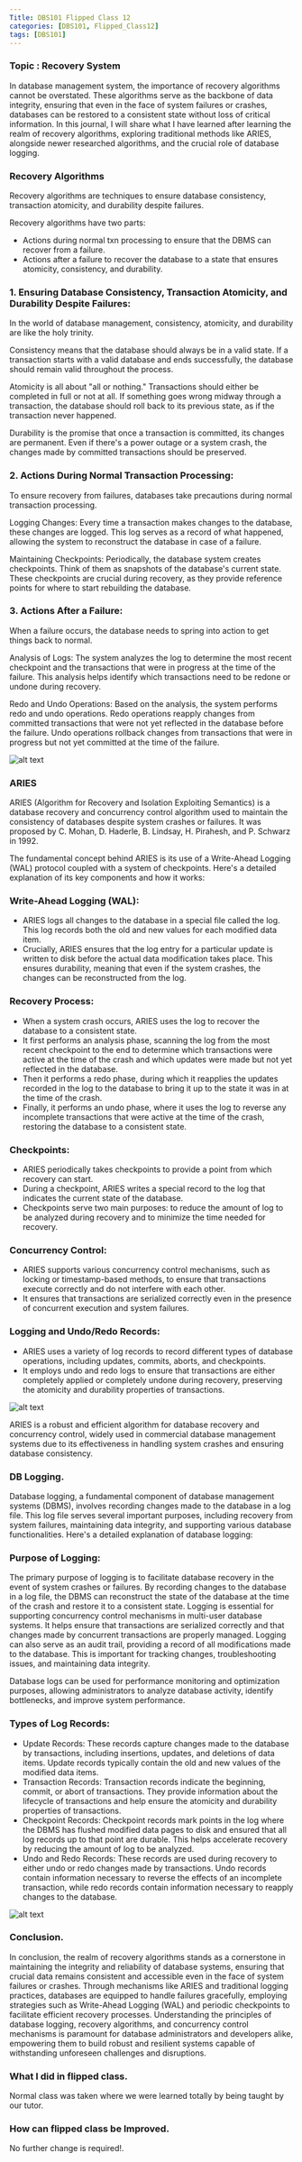 ```yaml
---
Title: DBS101 Flipped Class 12
categories: [DBS101, Flipped_Class12]
tags: [DBS101]
---
```


### Topic : Recovery System

In database management system, the importance of recovery algorithms cannot be overstated. These algorithms serve as the backbone of data integrity, ensuring that even in the face of system failures or crashes, databases can be restored to a consistent state without loss of critical information. In this journal, I will share what I have learned after learning the realm of recovery algorithms, exploring traditional methods like ARIES, alongside newer researched algorithms, and the crucial role of database logging.

### Recovery Algorithms

Recovery algorithms are techniques to ensure database consistency, transaction atomicity, and durability despite failures.

Recovery algorithms have two parts:
- Actions during normal txn processing to ensure that the
DBMS can recover from a failure.
- Actions after a failure to recover the database to a state
that ensures atomicity, consistency, and durability.

### 1. Ensuring Database Consistency, Transaction Atomicity, and Durability Despite Failures:

In the world of database management, consistency, atomicity, and durability are like the holy trinity.

Consistency means that the database should always be in a valid state. If a transaction starts with a valid database and ends successfully, the database should remain valid throughout the process.

Atomicity is all about "all or nothing." Transactions should either be completed in full or not at all. If something goes wrong midway through a transaction, the database should roll back to its previous state, as if the transaction never happened.

Durability is the promise that once a transaction is committed, its changes are permanent. Even if there's a power outage or a system crash, the changes made by committed transactions should be preserved.

### 2. Actions During Normal Transaction Processing:

To ensure recovery from failures, databases take precautions during normal transaction processing.

Logging Changes: Every time a transaction makes changes to the database, these changes are logged. This log serves as a record of what happened, allowing the system to reconstruct the database in case of a failure.

Maintaining Checkpoints: Periodically, the database system creates checkpoints. Think of them as snapshots of the database's current state. These checkpoints are crucial during recovery, as they provide reference points for where to start rebuilding the database.

### 3. Actions After a Failure:

When a failure occurs, the database needs to spring into action to get things back to normal.

Analysis of Logs: The system analyzes the log to determine the most recent checkpoint and the transactions that were in progress at the time of the failure. This analysis helps identify which transactions need to be redone or undone during recovery.

Redo and Undo Operations: Based on the analysis, the system performs redo and undo operations. Redo operations reapply changes from committed transactions that were not yet reflected in the database before the failure. Undo operations rollback changes from transactions that were in progress but not yet committed at the time of the failure.

![alt text](../recovery.png)

### ARIES

ARIES (Algorithm for Recovery and Isolation Exploiting Semantics) is a database recovery and concurrency control algorithm used to maintain the consistency of databases despite system crashes or failures. It was proposed by C. Mohan, D. Haderle, B. Lindsay, H. Pirahesh, and P. Schwarz in 1992.

The fundamental concept behind ARIES is its use of a Write-Ahead Logging (WAL) protocol coupled with a system of checkpoints. Here's a detailed explanation of its key components and how it works:

### Write-Ahead Logging (WAL):

- ARIES logs all changes to the database in a special file called the log. This log records both the old and new values for each modified data item.
- Crucially, ARIES ensures that the log entry for a particular update is written to disk before the actual data modification takes place. This ensures durability, meaning that even if the system crashes, the changes can be reconstructed from the log.

### Recovery Process:

- When a system crash occurs, ARIES uses the log to recover the database to a consistent state.
- It first performs an analysis phase, scanning the log from the most recent checkpoint to the end to determine which transactions were active at the time of the crash and which updates were made but not yet reflected in the database.
- Then it performs a redo phase, during which it reapplies the updates recorded in the log to the database to bring it up to the state it was in at the time of the crash.
- Finally, it performs an undo phase, where it uses the log to reverse any incomplete transactions that were active at the time of the crash, restoring the database to a consistent state.

### Checkpoints:

- ARIES periodically takes checkpoints to provide a point from which recovery can start.
- During a checkpoint, ARIES writes a special record to the log that indicates the current state of the database.
- Checkpoints serve two main purposes: to reduce the amount of log to be analyzed during recovery and to minimize the time needed for recovery.

### Concurrency Control:

- ARIES supports various concurrency control mechanisms, such as locking or timestamp-based methods, to ensure that transactions execute correctly and do not interfere with each other.
- It ensures that transactions are serialized correctly even in the presence of concurrent execution and system failures.

### Logging and Undo/Redo Records:

- ARIES uses a variety of log records to record different types of database operations, including updates, commits, aborts, and checkpoints.
- It employs undo and redo logs to ensure that transactions are either completely applied or completely undone during recovery, preserving the atomicity and durability properties of transactions.

![alt text](../aries.jpeg)

ARIES is a robust and efficient algorithm for database recovery and concurrency control, widely used in commercial database management systems due to its effectiveness in handling system crashes and ensuring database consistency.

### DB Logging.
Database logging, a fundamental component of database management systems (DBMS), involves recording changes made to the database in a log file. This log file serves several important purposes, including recovery from system failures, maintaining data integrity, and supporting various database functionalities. Here's a detailed explanation of database logging:

### Purpose of Logging:

The primary purpose of logging is to facilitate database recovery in the event of system crashes or failures. By recording changes to the database in a log file, the DBMS can reconstruct the state of the database at the time of the crash and restore it to a consistent state.
Logging is essential for supporting concurrency control mechanisms in multi-user database systems. It helps ensure that transactions are serialized correctly and that changes made by concurrent transactions are properly managed. Logging can also serve as an audit trail, providing a record of all modifications made to the database. This is important for tracking changes, troubleshooting issues, and maintaining data integrity.

Database logs can be used for performance monitoring and optimization purposes, allowing administrators to analyze database activity, identify bottlenecks, and improve system performance.

### Types of Log Records:

- Update Records: These records capture changes made to the database by transactions, including insertions, updates, and deletions of data items. Update records typically contain the old and new values of the modified data items.
- Transaction Records: Transaction records indicate the beginning, commit, or abort of transactions. They provide information about the lifecycle of transactions and help ensure the atomicity and durability properties of transactions.
- Checkpoint Records: Checkpoint records mark points in the log where the DBMS has flushed modified data pages to disk and ensured that all log records up to that point are durable. This helps accelerate recovery by reducing the amount of log to be analyzed.
- Undo and Redo Records: These records are used during recovery to either undo or redo changes made by transactions. Undo records contain information necessary to reverse the effects of an incomplete transaction, while redo records contain information necessary to reapply changes to the database.

![alt text](../write-path-transactional-db.png)

### Conclusion.

In conclusion, the realm of recovery algorithms stands as a cornerstone in maintaining the integrity and reliability of database systems, ensuring that crucial data remains consistent and accessible even in the face of system failures or crashes. Through mechanisms like ARIES and traditional logging practices, databases are equipped to handle failures gracefully, employing strategies such as Write-Ahead Logging (WAL) and periodic checkpoints to facilitate efficient recovery processes. Understanding the principles of database logging, recovery algorithms, and concurrency control mechanisms is paramount for database administrators and developers alike, empowering them to build robust and resilient systems capable of withstanding unforeseen challenges and disruptions.

### What I did in flipped class.

Normal class was taken where we were learned totally by being taught by our tutor.

### How can flipped class be Improved.

No further change is required!.


